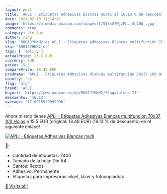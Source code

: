 ```yaml
---
layout: post
title: 'APLI - Etiquetas Adhesivas Blancas multi al 16.13 % de descuento'
date: 2021-02-13 11:14:41
image: 'https://m.media-amazon.com/images/I/515sS7WjzML._SL200_.jpg'
comments: true
category: ofertas
author: ring
slug: 'B001JYHKH2-es APLI - Etiquetas Adhesivas Blancas multifunción 70x37 100...'
sku: 'B001JYHKH2-es'
tags: [ 'apli', ]
actualPrice: 15.5 EUR
currency: EUR
price: 15.5
comparePrice: 18.48 EUR
prodname: 'APLI - Etiquetas Adhesivas Blancas multifunción 70x37 100 Hojas'
country: 'es'
flag: '🇪🇸'
brand: 'APLI'
buyurl: 'https://www.amazon.es/dp/B001JYHKH2/?tag=tolees-21'
descuento: '16.13'
average: '17.0915999999998'
---
```


Ahora mismo tienes [APLI - Etiquetas Adhesivas Blancas multifunción 70x37 100 Hojas](https://www.amazon.es/dp/B001JYHKH2/?tag=tolees-21) a 15.5 EUR (original: 18.48 EUR) (16.13 %  de descuento) en el siguiente enlace!

[![APLI - Etiquetas Adhesivas Blancas multi](https://m.media-amazon.com/images/I/515sS7WjzML._SL200_.jpg)](https://www.amazon.es/dp/B001JYHKH2/?tag=tolees-21)

🔎:

- Cantidad de etiquetas: 2400
- Tamaño de la hoja: Din A4
- Cantos: Rectos
- Adhesivo: Permanente
- Etiquetas para impresoras inkjet, láser y fotocopiadora

[🛒 Visítala!!!](https://www.amazon.es/dp/B001JYHKH2/?tag=tolees-21)
